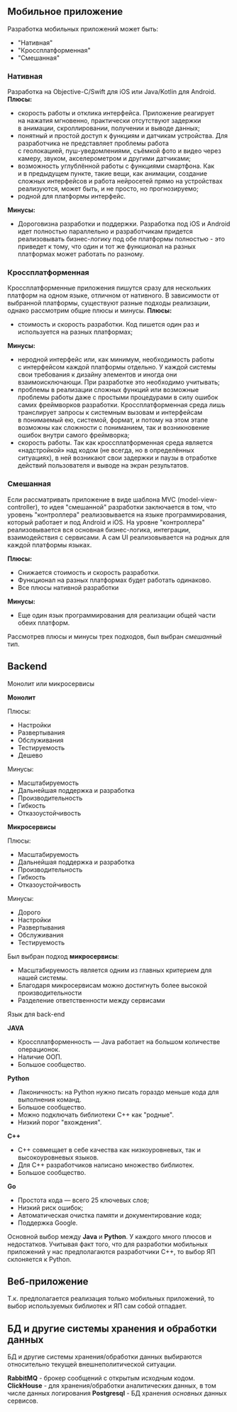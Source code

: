 
## Мобильное приложение
Разработка мобильных приложений может быть:
- "Нативная"
- "Кроссплатформенная"
- "Смешанная"

### Нативная
Разработка на Objective-C/Swift для iOS или Java/Kotlin для Android.
**Плюсы:**
- скорость работы и отклика интерфейса. Приложение реагирует на нажатия мгновенно, практически отсутствуют задержки в анимации, скроллировании, получении и выводе данных;
- понятный и простой доступ к функциям и датчикам устройства. Для разработчика не представляет проблемы работа с геолокацией, пуш-уведомлениями, съёмкой фото и видео через камеру, звуком, акселерометром и другими датчиками;
- возможность углублённой работы с функциями смартфона. Как и в предыдущем пункте, такие вещи, как анимации, создание сложных интерфейсов и работа нейросетей прямо на устройствах реализуются, может быть, и не просто, но прогнозируемо;
- родной для платформы интерфейс.

**Минусы:**
- Дороговизна разработки и поддержки. Разработка под iOS и Android идет полностью параллельно и разработчикам придется реализовывать бизнес-логику под обе платформы полностью - это приведет к тому, что один и тот же функционал на разных платформах может работать по разному.


### Кроссплатформенная
Кроссплатформенные приложения пишутся сразу для нескольких платформ на одном языке, отличном от нативного. В зависимости от выбранной платформы, существуют разные подходы реализации, однако рассмотрим общие плюсы и минусы.
**Плюсы:**
- стоимость и скорость разработки. Код пишется один раз и используется на разных платформах;

**Минусы:**
- неродной интерфейс или, как минимум, необходимость работы с интерфейсом каждой платформы отдельно. У каждой системы свои требования к дизайну элементов и иногда они взаимоисключающи. При разработке это необходимо учитывать;
- проблемы в реализации сложных функций или возможные проблемы работы даже с простыми процедурами в силу ошибок самих фреймворков разработки. Кроссплатформенная среда лишь транслирует запросы к системным вызовам и интерфейсам в понимаемый ею, системой, формат, и потому на этом этапе возможны как сложности с пониманием, так и возникновение ошибок внутри самого фреймворка;
- скорость работы. Так как кроссплатформенная среда является «надстройкой» над кодом (не всегда, но в определённых ситуациях), в ней возникают свои задержки и паузы в отработке действий пользователя и выводе на экран результатов.
### Смешанная
Если рассматривать приложение в виде шаблона MVC (model-view-controller), то идея "смешанной" разработки заключается в том, что уровень "контроллера" реализовывается на языке программирования, который работает и под Android и iOS. На уровне "контроллера" реализовывается вся основная бизнес-логика, интеграции, взаимодействия с сервисами. А сам UI реализовывается на родных для каждой платформы языках.

**Плюсы:**
- Снижается стоимость и скорость разработки.
- Функционал на разных платформах будет работать одинаково.
- Все плюсы нативной разработки

**Минусы:**
- Еще один язык программирования для реализации общей части обеих платформ.


Рассмотрев плюсы и минусы трех подходов, был выбран *смешанный* тип.

## Backend
Монолит или микросервисы

**Монолит**

Плюсы:

- Настройки
- Развертывания
- Обслуживания
- Тестируемость
- Дешево

Минусы:

- Масштабируемость
- Дальнейшая поддержка и разработка
- Производительность
- Гибкость
- Отказоустойчивость

**Микросервисы**

Плюсы:

- Масштабируемость
- Дальнейшая поддержка и разработка
- Производительность
- Гибкость
- Отказоустойчивость

Минусы:

- Дорого
- Настройки
- Развертывания
- Обслуживания
- Тестируемость

Был выбран подход **микросервисы**:

- Масштабируемость является одним из главных критерием для нашей системы.
- Благодаря микросервисам можно достигнуть более высокой производительности
- Разделение ответственности между сервисами

Язык для back-end

**JAVA**

- Кроссплатформенность — Java работает на большом количестве операционок.
- Наличие ООП.
- Большое сообщество.

**Python**

- Лаконичность: на Python нужно писать гораздо меньше кода для выполнения команд.
- Большое сообщество.
- Можно подключать библиотеки C++ как "родные".  
- Низкий порог "вхождения".

**С++**

- С++ совмещает в себе качества как низкоуровневых, так и высокоуровневых языков.
- Для С++ разработчиков написано множество библиотек.
- Большое сообщество.

**Go**

- Простота кода — всего 25 ключевых слов;
- Низкий риск ошибок;
- Автоматическая очистка памяти и документирование кода;
- Поддержка Google.

Основной выбор между **Java** и **Python**. У каждого много плюсов и недостатков. Учитывая факт того, что для разработки мобильных приложений у нас предполагаются разработчики C++, то выбор ЯП склоняется к Python.


## Веб-приложение
Т.к. предполагается реализация только мобильных приложений, то выбор используемых библиотек и ЯП сам собой отпадает. 


## БД и другие системы хранения и обработки данных

БД и другие системы хранения/обработки данных выбираются относительно текущей внешнеполитической ситуации.

**RabbitMQ** - брокер сообщений с открытым исходным кодом.
**ClickHouse** - для хранения/обработки аналитических данных, в том числе данных логирования
**Postgresql** - БД хранения *основных* данных сервисов. 


